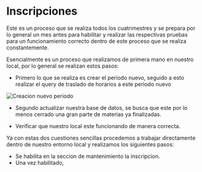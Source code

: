 # Inscripciones

Este es un proceso que se realiza todos los cuatrimestres y se prepara por lo general un mes antes para habilitar y realizar las respectivas pruebas para un funcionamiento correcto dentro de este proceso que se realiza constantemente.

Esencialmente es un proceso que realizamos de primera mano en nuestro local, por lo general se realizan estos pasos:

- Primero lo que se realiza es crear el periodo nuevo, seguido a esto realizar el query de traslado de horarios a este periodo nuevo

![Creacion nuevo periodo](/images/creacion_nuevo_periodo.png) 
- Segundo actualizar nuestra base de datos, se busca que este por lo menos cerrado una gran parte de materias ya finalizadas.

- Verificar que nuestro local este funcionando de manera correcta.

Ya con estas dos cuestiones sencillas procedemos a trabajar directamente dentro de nuestro entorno local y realizamos los siguientes pasos:

- Se habilita en la seccion de mantenimiento la inscripcion.
- Una vez habilitado,